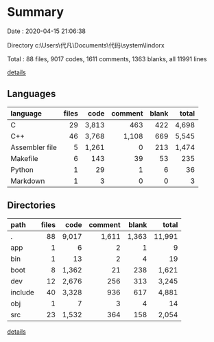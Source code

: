 # Summary

Date : 2020-04-15 21:06:38

Directory c:\Users\代凡\Documents\代码\system\lindorx

Total : 88 files,  9017 codes, 1611 comments, 1363 blanks, all 11991 lines

[details](details.md)

## Languages
| language | files | code | comment | blank | total |
| :--- | ---: | ---: | ---: | ---: | ---: |
| C | 29 | 3,813 | 463 | 422 | 4,698 |
| C++ | 46 | 3,768 | 1,108 | 669 | 5,545 |
| Assembler file | 5 | 1,261 | 0 | 213 | 1,474 |
| Makefile | 6 | 143 | 39 | 53 | 235 |
| Python | 1 | 29 | 1 | 6 | 36 |
| Markdown | 1 | 3 | 0 | 0 | 3 |

## Directories
| path | files | code | comment | blank | total |
| :--- | ---: | ---: | ---: | ---: | ---: |
| . | 88 | 9,017 | 1,611 | 1,363 | 11,991 |
| app | 1 | 6 | 2 | 1 | 9 |
| bin | 1 | 13 | 2 | 4 | 19 |
| boot | 8 | 1,362 | 21 | 238 | 1,621 |
| dev | 12 | 2,676 | 256 | 313 | 3,245 |
| include | 40 | 3,328 | 936 | 617 | 4,881 |
| obj | 1 | 7 | 3 | 4 | 14 |
| src | 23 | 1,532 | 364 | 158 | 2,054 |

[details](details.md)